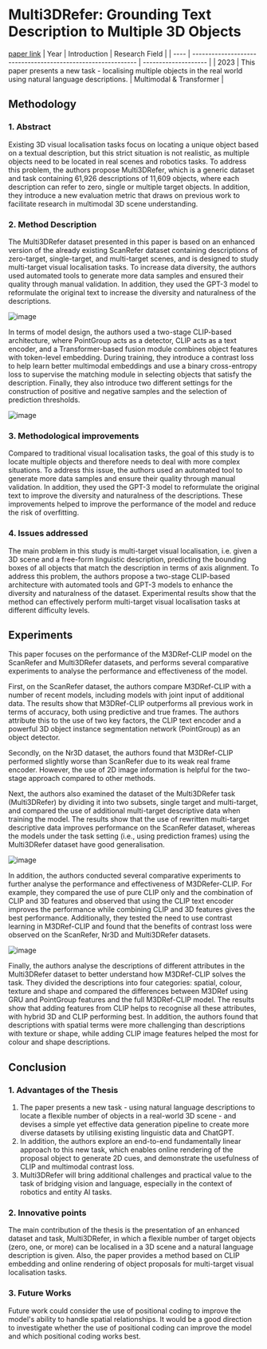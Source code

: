 # Multi3DRefer: Grounding Text Description to Multiple 3D Objects
[paper link](https://arxiv.org/pdf/2309.05251) 
| Year | Introduction                                                         | Research Field                 |
| ---- | ------------------------------------------------------------ | -------------------- |
| 2023 |  This paper presents a new task - localising multiple objects in the real world using natural language descriptions.          | Multimodal & Transformer         |

## Methodology

### 1. Abstract
Existing 3D visual localisation tasks focus on locating a unique object based on a textual description, but this strict situation is not realistic, as multiple objects need to be located in real scenes and robotics tasks. To address this problem, the authors propose Multi3DRefer, which is a generic dataset and task containing 61,926 descriptions of 11,609 objects, where each description can refer to zero, single or multiple target objects. In addition, they introduce a new evaluation metric that draws on previous work to facilitate research in multimodal 3D scene understanding.

### 2. Method Description 
The Multi3DRefer dataset presented in this paper is based on an enhanced version of the already existing ScanRefer dataset containing descriptions of zero-target, single-target, and multi-target scenes, and is designed to study multi-target visual localisation tasks. To increase data diversity, the authors used automated tools to generate more data samples and ensured their quality through manual validation. In addition, they used the GPT-3 model to reformulate the original text to increase the diversity and naturalness of the descriptions.

![image](https://github.com/user-attachments/assets/ea4b0858-0bdc-4ee4-a27f-261c7b1acce2)

In terms of model design, the authors used a two-stage CLIP-based architecture, where PointGroup acts as a detector, CLIP acts as a text encoder, and a Transformer-based fusion module combines object features with token-level embedding. During training, they introduce a contrast loss to help learn better multimodal embeddings and use a binary cross-entropy loss to supervise the matching module in selecting objects that satisfy the description. Finally, they also introduce two different settings for the construction of positive and negative samples and the selection of prediction thresholds.

![image](https://github.com/user-attachments/assets/141275a6-de13-4e9c-9133-ba64f21a4ec6)

### 3. Methodological improvements
Compared to traditional visual localisation tasks, the goal of this study is to locate multiple objects and therefore needs to deal with more complex situations. To address this issue, the authors used an automated tool to generate more data samples and ensure their quality through manual validation. In addition, they used the GPT-3 model to reformulate the original text to improve the diversity and naturalness of the descriptions. These improvements helped to improve the performance of the model and reduce the risk of overfitting.

### 4. Issues addressed 
The main problem in this study is multi-target visual localisation, i.e. given a 3D scene and a free-form linguistic description, predicting the bounding boxes of all objects that match the description in terms of axis alignment. To address this problem, the authors propose a two-stage CLIP-based architecture with automated tools and GPT-3 models to enhance the diversity and naturalness of the dataset. Experimental results show that the method can effectively perform multi-target visual localisation tasks at different difficulty levels.

## Experiments
This paper focuses on the performance of the M3DRef-CLIP model on the ScanRefer and Multi3DRefer datasets, and performs several comparative experiments to analyse the performance and effectiveness of the model.

First, on the ScanRefer dataset, the authors compare M3DRef-CLIP with a number of recent models, including models with joint input of additional data. The results show that M3DRef-CLIP outperforms all previous work in terms of accuracy, both using predictive and true frames. The authors attribute this to the use of two key factors, the CLIP text encoder and a powerful 3D object instance segmentation network (PointGroup) as an object detector.

Secondly, on the Nr3D dataset, the authors found that M3DRef-CLIP performed slightly worse than ScanRefer due to its weak real frame encoder. However, the use of 2D image information is helpful for the two-stage approach compared to other methods.

Next, the authors also examined the dataset of the Multi3DRefer task (Multi3DRefer) by dividing it into two subsets, single target and multi-target, and compared the use of additional multi-target descriptive data when training the model. The results show that the use of rewritten multi-target descriptive data improves performance on the ScanRefer dataset, whereas the models under the task setting (i.e., using prediction frames) using the Multi3DRefer dataset have good generalisation.

![image](https://github.com/user-attachments/assets/0b6ccd83-786f-438f-9683-03a579331d2a)

In addition, the authors conducted several comparative experiments to further analyse the performance and effectiveness of M3DRefer-CLIP. For example, they compared the use of pure CLIP only and the combination of CLIP and 3D features and observed that using the CLIP text encoder improves the performance while combining CLIP and 3D features gives the best performance. Additionally, they tested the need to use contrast learning in M3DRef-CLIP and found that the benefits of contrast loss were observed on the ScanRefer, Nr3D and Multi3DRefer datasets.

![image](https://github.com/user-attachments/assets/df2a9c6d-b33f-4278-9677-7b553e96eab0)

Finally, the authors analyse the descriptions of different attributes in the Multi3DRefer dataset to better understand how M3DRef-CLIP solves the task. They divided the descriptions into four categories: spatial, colour, texture and shape and compared the differences between M3DRef using GRU and PointGroup features and the full M3DRef-CLIP model. The results show that adding features from CLIP helps to recognise all these attributes, with hybrid 3D and CLIP performing best. In addition, the authors found that descriptions with spatial terms were more challenging than descriptions with texture or shape, while adding CLIP image features helped the most for colour and shape descriptions.

## Conclusion

### 1. Advantages of the Thesis
  1. The paper presents a new task - using natural language descriptions to locate a flexible number of objects in a real-world 3D scene - and devises a simple yet effective data generation pipeline to create more diverse datasets by utilising existing linguistic data and ChatGPT.
  2. In addition, the authors explore an end-to-end fundamentally linear approach to this new task, which enables online rendering of the proposal object to generate 2D cues, and demonstrate the usefulness of CLIP and multimodal contrast loss.
  3. Multi3DRefer will bring additional challenges and practical value to the task of bridging vision and language, especially in the context of robotics and entity AI tasks.

### 2. Innovative points
The main contribution of the thesis is the presentation of an enhanced dataset and task, Multi3DRefer, in which a flexible number of target objects (zero, one, or more) can be localised in a 3D scene and a natural language description is given. Also, the paper provides a method based on CLIP embedding and online rendering of object proposals for multi-target visual localisation tasks.

### 3. Future Works
Future work could consider the use of positional coding to improve the model's ability to handle spatial relationships. It would be a good direction to investigate whether the use of positional coding can improve the model and which positional coding works best.  
